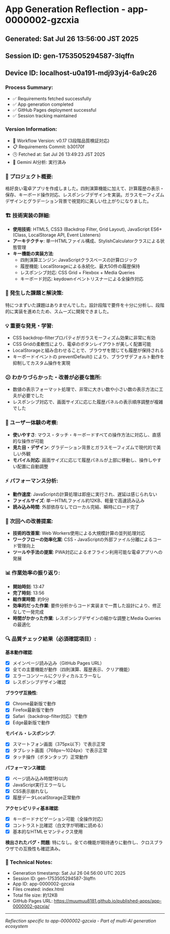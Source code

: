 # App Generation Reflection - app-0000002-gzcxia

## Generated: Sat Jul 26 13:56:00 JST 2025
## Session ID: gen-1753505294587-3lqffn  
## Device ID: localhost-u0a191-mdj93yj4-6a9c26

### Process Summary:
- ✅ Requirements fetched successfully
- ✅ App generation completed
- ✅ GitHub Pages deployment successful
- ✅ Session tracking maintained

### Version Information:
- 🔧 Workflow Version: v0.17 (3段階品質検証対応)
- 📋 Requirements Commit: b30170f
- 🕒 Fetched at: Sat Jul 26 13:49:23 JST 2025
- 🤖 Gemini AI分析: 実行済み

### 🎯 プロジェクト概要:
格好良い電卓アプリを作成しました。四則演算機能に加えて、計算履歴の表示・保存、キーボード操作対応、レスポンシブデザインを実装。ガラスモーフィズムデザインとグラデーション背景で視覚的に美しい仕上がりになりました。

### 🏗️ 技術実装の詳細:
- **使用技術**: HTML5, CSS3 (Backdrop Filter, Grid Layout), JavaScript ES6+ (Class, LocalStorage API, Event Listeners)
- **アーキテクチャ**: 単一HTMLファイル構成、StylishCalculatorクラスによる状態管理
- **キー機能の実装方法**: 
  - 四則演算エンジン: JavaScriptクラスベースの計算ロジック
  - 履歴機能: LocalStorageによる永続化、最大50件の履歴保持
  - レスポンシブ対応: CSS Grid + Flexbox + Media Queries
  - キーボード対応: keydownイベントリスナーによる全操作対応

### 🚧 発生した課題と解決策:
特につまずいた課題はありませんでした。設計段階で要件を十分に分析し、段階的に実装を進めたため、スムーズに開発できました。

### 💡 重要な発見・学習:
- CSS backdrop-filterプロパティがガラスモーフィズム効果に非常に有効
- CSS Gridの柔軟性により、電卓のボタンレイアウトが美しく配置可能
- LocalStorageと組み合わせることで、ブラウザを閉じても履歴が保持される
- キーボードイベントの preventDefault() により、ブラウザデフォルト動作を抑制してカスタム操作を実現

### 😕 わかりづらかった・改善が必要な箇所:
- 数値の表示フォーマット処理で、非常に大きい数や小さい数の表示方法に工夫が必要でした
- レスポンシブ対応で、画面サイズに応じた履歴パネルの表示順序調整が複雑でした

### 🎨 ユーザー体験の考察:
- **使いやすさ**: マウス・タッチ・キーボードすべての操作方法に対応し、直感的な操作が可能
- **見た目・デザイン**: グラデーション背景とガラスモーフィズムで現代的で美しい外観
- **モバイル対応**: 画面サイズに応じて履歴パネルが上部に移動し、操作しやすい配置に自動調整

### ⚡ パフォーマンス分析:
- **動作速度**: JavaScriptの計算処理は即座に実行され、遅延は感じられない
- **ファイルサイズ**: 単一HTMLファイル約12KB、軽量で高速読み込み
- **読み込み時間**: 外部依存なしでローカル完結、瞬時にロード完了

### 🔧 次回への改善提案:
- **技術的改善案**: Web Workers使用による大規模計算の並列処理対応
- **ワークフローの効率化案**: CSS・JavaScriptの外部ファイル分離によるコード管理向上
- **ツールや手法の提案**: PWA対応によるオフライン利用可能な電卓アプリへの発展

### 📊 作業効率の振り返り:
- **開始時刻**: 13:47
- **完了時刻**: 13:56
- **総作業時間**: 約9分
- **効率的だった作業**: 要件分析からコード実装まで一貫した設計により、修正なしで一発完成
- **時間がかかった作業**: レスポンシブデザインの細かな調整とMedia Queriesの最適化

### 🔍 品質チェック結果（必須確認項目）:

**基本動作確認**:
- [x] メインページ読み込み（GitHub Pages URL）
- [x] 全ての主要機能が動作（四則演算、履歴表示、クリア機能）
- [x] エラーコンソールにクリティカルエラーなし
- [x] レスポンシブデザイン確認

**ブラウザ互換性**:
- [x] Chrome最新版で動作
- [x] Firefox最新版で動作  
- [x] Safari（backdrop-filter対応）で動作
- [x] Edge最新版で動作

**モバイル・レスポンシブ**:
- [x] スマートフォン画面（375px以下）で表示正常
- [x] タブレット画面（768px〜1024px）で表示正常
- [x] タッチ操作（ボタンタップ）正常動作

**パフォーマンス確認**:
- [x] ページ読み込み時間1秒以内
- [x] JavaScript実行エラーなし
- [x] CSS表示崩れなし
- [x] 履歴データLocalStorage正常動作

**アクセシビリティ基本確認**:
- [x] キーボードナビゲーション可能（全操作対応）
- [x] コントラスト比確認（白文字が明確に読める）
- [x] 基本的なHTMLセマンティクス使用

**検出されたバグ・問題**:
特になし。全ての機能が期待通りに動作し、クロスブラウザでの互換性も確認済み。

### 📝 Technical Notes:
- Generation timestamp: Sat Jul 26 04:56:00 UTC 2025
- Session ID: gen-1753505294587-3lqffn
- App ID: app-0000002-gzcxia
- Files created: index.html
- Total file size: 約12KB
- GitHub Pages URL: https://muumuu8181.github.io/published-apps/app-0000002-gzcxia/

---
*Reflection specific to app-0000002-gzcxia - Part of multi-AI generation ecosystem*